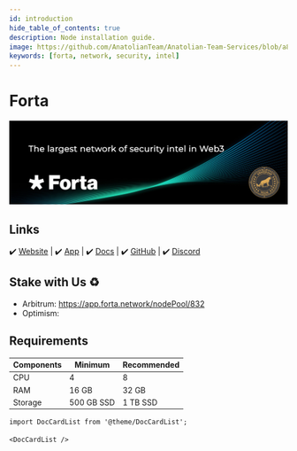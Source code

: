 ```yaml
---
id: introduction
hide_table_of_contents: true
description: Node installation guide.
image: https://github.com/AnatolianTeam/Anatolian-Team-Services/blob/a8dce3356e553aad55bb6531935b292faca6c2e2/docs/Mainnet/Forta/img/Forta-Service-Cover.jpg
keywords: [forta, network, security, intel]
---
```

# Forta

![Forta](./img/Forta-Service.jpg)

## Links
 ✔️ [Website](https://www.forta.org/) |
 ✔️ [App](https://app.forta.network/) |
 ✔️ [Docs](https://docs.forta.network/) |
 ✔️ [GitHub](https://github.com/forta-network) |
 ✔️ [Discord](https://discord.gg/nbPQXRepWV)

## Stake with Us ♻️
* Arbitrum: https://app.forta.network/nodePool/832
* Optimism: 

## Requirements

| Components | Minimum | **Recommended** |
| ------------ | ------------ | ------------ |
| CPU |	4 | 8 |
| RAM	| 16 GB | 32 GB |
| Storage	| 500 GB SSD | 1 TB SSD | 

```mdx-code-block
import DocCardList from '@theme/DocCardList';

<DocCardList />
```

